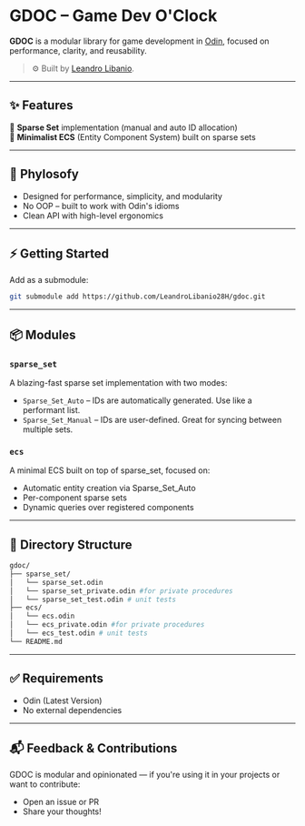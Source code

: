 # GDOC – Game Dev O'Clock

**GDOC** is a modular library for game development in [Odin](https://odin-lang.org/), focused on performance, clarity, and reusability.

> ⚙️ Built by [Leandro Libanio](https://libaniol.com).

---

## ✨ Features

🔸 **Sparse Set** implementation (manual and auto ID allocation)  
🔸 **Minimalist ECS** (Entity Component System) built on sparse sets

---

## 🦉 Phylosofy

- Designed for performance, simplicity, and modularity
- No OOP – built to work with Odin's idioms
- Clean API with high-level ergonomics

---

## ⚡ Getting Started

Add as a submodule:

```bash
git submodule add https://github.com/LeandroLibanio28H/gdoc.git
```

---

## 📦 Modules

### `sparse_set`

A blazing-fast sparse set implementation with two modes:

- `Sparse_Set_Auto` – IDs are automatically generated. Use like a performant list.
- `Sparse_Set_Manual` – IDs are user-defined. Great for syncing between multiple sets.

### `ecs`

A minimal ECS built on top of sparse_set, focused on:

- Automatic entity creation via Sparse_Set_Auto
- Per-component sparse sets
- Dynamic queries over registered components

---

## 📁 Directory Structure
```bash
gdoc/
├── sparse_set/
│   └── sparse_set.odin
│   └── sparse_set_private.odin #for private procedures
│   └── sparse_set_test.odin # unit tests
├── ecs/
│   └── ecs.odin
│   └── ecs_private.odin #for private procedures
│   └── ecs_test.odin # unit tests
└── README.md
```

---

## ✅ Requirements
- Odin (Latest Version)
- No external dependencies

---

## 📬 Feedback & Contributions

GDOC is modular and opinionated — if you're using it in your projects or want to contribute:

- Open an issue or PR
- Share your thoughts!
